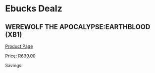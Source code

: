 
# Ebucks Dealz
## WEREWOLF THE APOCALYPSE:EARTHBLOOD (XB1)
[Product Page](https://www.ebucks.com/web/shop/productSelected.do?prodId=1146599690&catId=724351586)

Price: R699.00

Savings: 


	